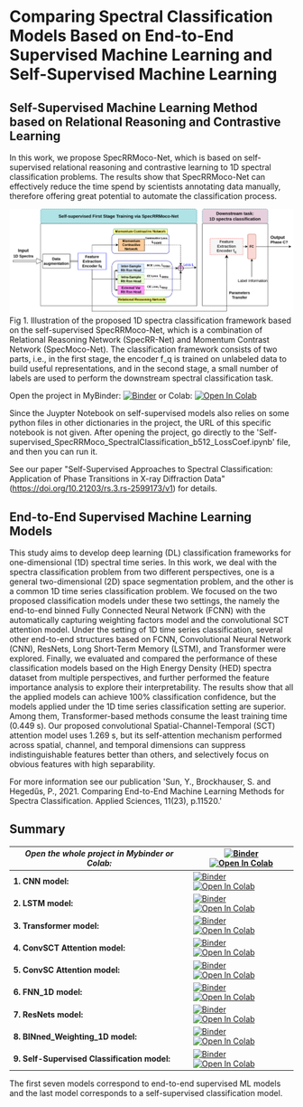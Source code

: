 #  Comparing Spectral Classification Models Based on End-to-End Supervised Machine Learning and Self-Supervised Machine Learning 
## Self-Supervised Machine Learning Method based on Relational Reasoning and Contrastive Learning

In this work, we propose SpecRRMoco-Net, which is based on self-supervised relational reasoning and contrastive learning to 1D spectral classification problems.  The results show that SpecRRMoco-Net can effectively reduce the time spend by scientists annotating data manually, therefore offering great potential to automate the classification process.

![alt text](https://github.com/sunyue-xfel/Self-Supv-Relational-Reasoning-Learning-and-Contrastive-Learning-Methods_Spectra-Classification/blob/main/img/RRMocoSpec_NET_20230214.png)
Fig 1. Illustration of the proposed 1D spectra classification framework based on the self-supervised SpecRRMoco-Net, which is a combination of Relational Reasoning Network (SpecRR-Net) and Momentum Contrast Network (SpecMoco-Net). The classification framework consists of two parts, i.e., in the first stage, the encoder f_q is trained on unlabeled data to build useful representations, and in the second stage, a small number of labels are used to perform the downstream spectral classification task. 

Open the project in MyBinder: [![Binder](https://mybinder.org/badge_logo.svg)](https://mybinder.org/v2/gh/sunyue-xfel/Supervised_and_Self_Supervised_DL_Models_for_SpectraClassification/HEAD) or Colab: <a target="_blank" href="https://colab.research.google.com/github/sunyue-xfel/Supervised_and_Self_supervised_DL_Models_for_SpectraClassification">
  <img src="https://colab.research.google.com/assets/colab-badge.svg" alt="Open In Colab"/>
</a>

Since the Juypter Notebook on self-supervised models also relies on some python files in other dictionaries in the project, the URL of this specific notebook is not given. After opening the project, go directly to the 'Self-supervised_SpecRRMoco_SpectralClassification_b512_LossCoef.ipynb' file, and then you can run it.

See our paper "Self-Supervised Approaches to Spectral Classification: Application of Phase Transitions in X-ray Diffraction Data" (https://doi.org/10.21203/rs.3.rs-2599173/v1) for details.


## End-to-End Supervised Machine Learning Models

This study aims to develop deep learning (DL) classification frameworks for one-dimensional (1D) spectral time series. In this work, we deal with the spectra classification problem from two different perspectives, one is a general two-dimensional (2D) space segmentation problem, and the other is a common 1D time series classification problem. We focused on the two proposed classification models under these two settings, the namely the end-to-end binned Fully Connected Neural Network (FCNN) with the automatically capturing weighting factors model and the convolutional SCT attention model. Under the setting of 1D time series classification, several other end-to-end structures based on FCNN, Convolutional Neural Network (CNN), ResNets, Long Short-Term Memory (LSTM), and Transformer were explored. Finally, we evaluated and compared the performance of these classification models based on the High Energy Density (HED) spectra dataset from multiple perspectives, and further performed the feature importance analysis to explore their interpretability. The results show that all the applied models can achieve 100% classification confidence, but the models applied under the 1D time series classification setting are superior. Among them, Transformer-based methods consume the least training time (0.449 s). Our proposed convolutional Spatial-Channel-Temporal (SCT) attention model uses 1.269 s, but its self-attention mechanism performed across spatial, channel, and temporal dimensions can suppress indistinguishable features better than others, and selectively focus on obvious features with high separability.


For more information see our publication 'Sun, Y., Brockhauser, S. and Hegedűs, P., 2021. Comparing End-to-End Machine Learning Methods for Spectra Classification. Applied Sciences, 11(23), p.11520.'

## Summary

| ***Open the whole project in Mybinder or Colab:*** | [![Binder](https://mybinder.org/badge_logo.svg)](https://mybinder.org/v2/gh/sunyue-xfel/Comparing-End-to-End-Machine-Learning-Methods-for-Spectra-Classification/HEAD) <a target="_blank" href="https://colab.research.google.com/github/sunyue-xfel/Comparing-End-to-End-Machine-Learning-Methods-for-Spectra-Classification">   <img src="https://colab.research.google.com/assets/colab-badge.svg" alt="Open In Colab"/> </a> |
| --- | --- |
| **1. CNN model:** | [![Binder](https://mybinder.org/badge_logo.svg)](https://mybinder.org/v2/gh/sunyue-xfel/Supervised_and_Self_Supervised_DL_Models_for_SpectraClassification/HEAD?labpath=SpectralClassification-CNN-2mpool3-20230306.ipynb)   <a target="_blank" href="https://colab.research.google.com/github/sunyue-xfel/Supervised_and_Self_Supervised_DL_Models_for_SpectraClassification/blob/main/SpectralClassification-CNN-2mpool3-20230306.ipynb">  <img src="https://colab.research.google.com/assets/colab-badge.svg" alt="Open In Colab"/> </a> |
| **2. LSTM model:**|  [![Binder](https://mybinder.org/badge_logo.svg)](https://mybinder.org/v2/gh/sunyue-xfel/Supervised_and_Self_Supervised_DL_Models_for_SpectraClassification/main?labpath=SpectralClassification-LSTM-20210815-MultiLen.ipynb)   <a target="_blank" href="https://colab.research.google.com/github/sunyue-xfel/Supervised_and_Self_Supervised_DL_Models_for_SpectraClassification/blob/main/SpectralClassification-LSTM-20210815-MultiLen.ipynb">   <img src="https://colab.research.google.com/assets/colab-badge.svg" alt="Open In Colab"/> </a> |
| **3. Transformer model:** |  [![Binder](https://mybinder.org/badge_logo.svg)](https://mybinder.org/v2/gh/sunyue-xfel/Supervised_and_Self_Supervised_DL_Models_for_SpectraClassification/main?labpath=SpectralClassification-TRANSFORMER-20210815-MultLen.ipynb) <a target="_blank" href="https://colab.research.google.com/github/sunyue-xfel/Supervised_and_Self_Supervised_DL_Models_for_SpectraClassification/blob/main/SpectralClassification-TRANSFORMER-20210815-MultLen.ipynb">   <img src="https://colab.research.google.com/assets/colab-badge.svg" alt="Open In Colab"/> </a>| 
| **4. ConvSCT Attention model:** | [![Binder](https://mybinder.org/badge_logo.svg)](https://mybinder.org/v2/gh/sunyue-xfel/Supervised_and_Self_Supervised_DL_Models_for_SpectraClassification/main?labpath=SpectralClassification-Convolutional%20SCT%20Attention-20230306.ipynb) <a target="_blank" href="https://colab.research.google.com/github/sunyue-xfel/Supervised_and_Self_Supervised_DL_Models_for_SpectraClassification/blob/main/SpectralClassification-Convolutional%20SCT%20Attention-20230306.ipynb">   <img src="https://colab.research.google.com/assets/colab-badge.svg" alt="Open In Colab"/> </a>| 
| **5. ConvSC Attention model:** |  [![Binder](https://mybinder.org/badge_logo.svg)](https://mybinder.org/v2/gh/sunyue-xfel/Supervised_and_Self_Supervised_DL_Models_for_SpectraClassification/main?labpath=SpectralClassification-Convolutional%20SC%20Attention-20210530.ipynb) <a target="_blank" href="https://colab.research.google.com/github/sunyue-xfel/Supervised_and_Self_Supervised_DL_Models_for_SpectraClassification/blob/main/SpectralClassification-Convolutional%20SC%20Attention-20210530.ipynb">   <img src="https://colab.research.google.com/assets/colab-badge.svg" alt="Open In Colab"/> </a> | 
| **6. FNN_1D model:** |  [![Binder](https://mybinder.org/badge_logo.svg)](https://mybinder.org/v2/gh/sunyue-xfel/Supervised_and_Self_Supervised_DL_Models_for_SpectraClassification/main?labpath=SpectralClassification-FNN1D-20230312.ipynb) <a target="_blank" href="https://colab.research.google.com/github/sunyue-xfel/Supervised_and_Self_Supervised_DL_Models_for_SpectraClassification/blob/main/SpectralClassification-FNN1D-20230312.ipynb">   <img src="https://colab.research.google.com/assets/colab-badge.svg" alt="Open In Colab"/> </a> | 
| **7. ResNets model:** |  [![Binder](https://mybinder.org/badge_logo.svg)](https://mybinder.org/v2/gh/sunyue-xfel/Supervised_and_Self_Supervised_DL_Models_for_SpectraClassification/HEAD?labpath=SpectralClassification-ResNet-20210425.ipynb) <a target="_blank" href="https://colab.research.google.com/github/sunyue-xfel/Supervised_and_Self_Supervised_DL_Models_for_SpectraClassification/blob/main/SpectralClassification-ResNet-20210425.ipynb">  <img src="https://colab.research.google.com/assets/colab-badge.svg" alt="Open In Colab"/> </a> | 
| **8. BINned_Weighting_1D model:** |  [![Binder](https://mybinder.org/badge_logo.svg)](https://mybinder.org/v2/gh/sunyue-xfel/Supervised_and_Self_Supervised_DL_Models_for_SpectraClassification/main?labpath=SpectralClassification-Binned_FCNN_AutoWeighting-20210513.ipynb) <a target="_blank" href="https://colab.research.google.com/github/sunyue-xfel/Supervised_and_Self_Supervised_DL_Models_for_SpectraClassification/blob/main/SpectralClassification-Binned_FCNN_AutoWeighting-20210513.ipynb">  <img src="https://colab.research.google.com/assets/colab-badge.svg" alt="Open In Colab"/> </a> | 
| **9. Self-Supervised Classification model:** |  [![Binder](https://mybinder.org/badge_logo.svg)](https://mybinder.org/v2/gh/sunyue-xfel/Supervised_and_Self_Supervised_DL_Models_for_SpectraClassification/main?labpath=Self-supervised_SpecRRMoco_SpectralClassification_b512_LossCoef.ipynb) <a target="_blank" href="https://colab.research.google.com/github/sunyue-xfel/Supervised_and_Self_Supervised_DL_Models_for_SpectraClassification/blob/main/Self-supervised_SpecRRMoco_SpectralClassification_b512_LossCoef.ipynb">  <img src="https://colab.research.google.com/assets/colab-badge.svg" alt="Open In Colab"/> </a> | 

The first seven models correspond to end-to-end supervised ML models and the last model corresponds to a self-supervised classification model.
